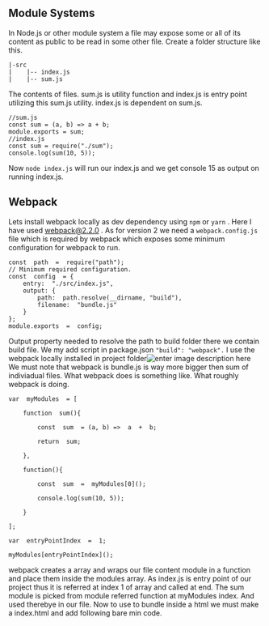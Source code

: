 ## Module Systems
In Node.js or other module system a file may expose some or all of its content as public to be read in some other file. Create a folder structure like this.

    |-src
	|    |-- index.js
	|    |-- sum.js

The contents of files. sum.js is utility function and index.js is entry point utilizing this sum.js utility. index.js is dependent on sum.js.

    //sum.js 
    const sum = (a, b) => a + b;
    module.exports = sum;
    //index.js
    const sum = require("./sum");
    console.log(sum(10, 5));
Now `node index.js` will run our index.js and we get console 15 as output on running index.js. 
## Webpack
Lets install webpack locally as dev dependency using `npm` or `yarn` . Here I have used webpack@2.2.0 . As for version 2 we need a `webpack.config.js` file which is required by webpack which exposes some minimum configuration for webpack to run.

   

    const  path  =  require("path");
    // Minimum required configuration.
    const  config  = {
	    entry:  "./src/index.js",
	    output: {
		    path:  path.resolve(__dirname, "build"),
		    filename:  "bundle.js"
	    }
    }; 
    module.exports  =  config;

Output property needed to resolve the path to build folder there we contain build file. We my add script in package.json `"build": "webpack".` I  use the  webpack locally installed in project folder![enter image description here](https://res.cloudinary.com/ajcloud/image/upload/v1563726454/webpack-compile-console.png)
We must note that webpack is bundle.js is way more bigger then sum of indiviadual files. What webpack does is something like.
What roughly webpack is doing.

    var  myModules  = [

	    function  sum(){
	    
		    const  sum  = (a, b) =>  a  +  b;
		    
		    return  sum;
	    
	    },
    
	    function(){
	    
		    const  sum  =  myModules[0]();
		    
		    console.log(sum(10, 5));
		    
	    }
    
    ];
    
    var  entryPointIndex  =  1;
    
    myModules[entryPointIndex]();

webpack creates a array and wraps our file content  module in a function and place them inside the modules array. As index.js is entry point of our project thus it is referred at index 1 of array and called at end. The sum module is picked from module referred function at myModules index. And used therebye in our file.
Now to use to bundle inside a html we must make a index.html and add following bare min code.
<!--stackedit_data:
eyJoaXN0b3J5IjpbLTIwNjgyOTEwOTMsLTE2OTMwOTgzMzAsNT
Y1NzY4NzY3LC00MDE4MDc4MjAsLTIwODg3NDY2MTJdfQ==
-->
